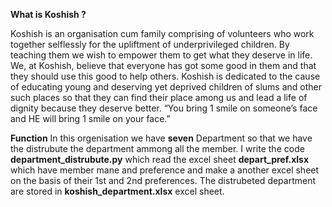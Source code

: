 **What is Koshish ?**

Koshish is an organisation cum family comprising of volunteers who work 
together selflessly for the upliftment of underprivileged children. By 
teaching them we wish to empower them to get what they deserve in life. 
We, at Koshish, believe that everyone has got some good in them and that 
they should use this good to help others. Koshish is dedicated to the 
cause of educating young and deserving yet deprived children of slums 
and other such places so that they can find their place among us and 
lead a life of dignity because they deserve better.
“You bring 1 smile on someone’s face and HE will bring 1 smile on your 
face.”

**Function**
In this orgenisation we have **seven** Department so that we have the distrubute the department ammong all the member.
I write the code **department_distrubute.py** which read the excel sheet **depart_pref.xlsx** which have member mane and preference
and make a another excel sheet on the basis of their 1st and 2nd preferences.
The distrubeted department are stored in **koshish_department.xlsx** excel sheet.


 

